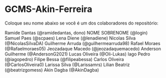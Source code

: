 # GCMS-Akin-Ferreira
Coloque seu nome abaixo se você é um dos colaboradores do repositório:

Ramide Dantas (@ramidedantas, dono)
NOME SOBRENOME (@login)
Samuel Paes (@scpaes)
Lena Diene (@lenadiene)
Nicolas Silva (@NicolasSilvaDA)
Guilherme Arruda (@guilhermearruda98)
Rafael Moraes (@Rafaelmoraes05)
Jeozadaque Macedo (@jeozadaquemacedo)
Anderson Guilherme (@AndersonG2021)
Lucas Oliveira (@Oli-Lukas)
Iago Pedro (@iagopedro)
Filipe Bessa (@filipeabessa)
Carlos Oliveira (@CarlosOliveira0)
Larissa Silva (@Larissamrs)
Lilian Beatriz (@beatrizgomess)
Akin Dagba (@AkinDagba)
